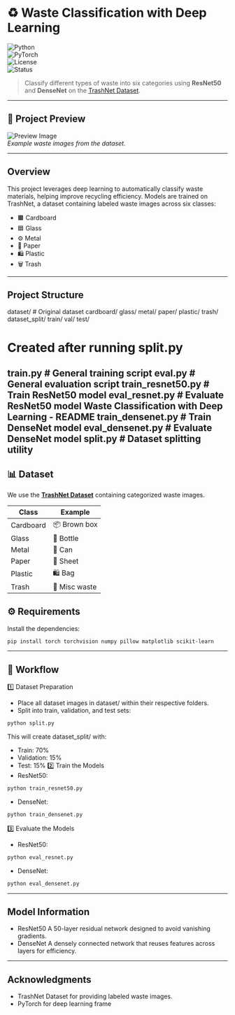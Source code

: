 # ♻️ Waste Classification with Deep Learning  

![Python](https://img.shields.io/badge/Python-3.x-blue?logo=python)  
![PyTorch](https://img.shields.io/badge/PyTorch-2.x-red?logo=pytorch)  
![License](https://img.shields.io/badge/License-MIT-green)  
![Status](https://img.shields.io/badge/Status-Active-success)  

> Classify different types of waste into six categories using **ResNet50** and **DenseNet** on the [TrashNet Dataset](https://github.com/garythung/trashnet).  

---

## 📸 Project Preview  

![Preview Image](assets/preview.png)  
*Example waste images from the dataset.*

------------------------------------------------------------
## Overview
This project leverages deep learning to automatically classify waste materials, helping improve
recycling efficiency. Models are trained on TrashNet, a dataset containing labeled waste images
across six classes:
- 🟫 Cardboard  
- 🟦 Glass  
- ⚙️ Metal  
- 📄 Paper  
- 🛍 Plastic  
- 🗑 Trash  
------------------------------------------------------------
## Project Structure
dataset/ # Original dataset
cardboard/
glass/
metal/
paper/
plastic/
trash/
dataset_split/ train/
val/
test/
# Created after running split.py
train.py # General training script
eval.py # General evaluation script
train_resnet50.py # Train ResNet50 model
eval_resnet.py # Evaluate ResNet50 model
Waste Classification with Deep Learning - README
train_densenet.py # Train DenseNet model
eval_densenet.py # Evaluate DenseNet model
split.py # Dataset splitting utility
------------------------------------------------------------
## 📊 Dataset  

We use the **[TrashNet Dataset](https://github.com/garythung/trashnet)** containing categorized waste images.  

| Class       | Example         |
|-------------|-----------------|
| Cardboard   | 📦 Brown box    |
| Glass       | 🍾 Bottle       |
| Metal       | 🥫 Can          |
| Paper       | 📜 Sheet        |
| Plastic     | 🛍 Bag          |
| Trash       | 🚮 Misc waste   |
## ⚙️ Requirements  

Install the dependencies:  
```bash
pip install torch torchvision numpy pillow matplotlib scikit-learn
```

------------------------------------------------------------
## 🔄 Workflow
1️⃣ Dataset Preparation
- Place all dataset images in dataset/ within their respective folders.
- Split into train, validation, and test sets:
```bash
python split.py
```
This will create dataset_split/ with:
- Train: 70%
- Validation: 15%
- Test: 15%
2️⃣ Train the Models
- ResNet50:
```bash
python train_resnet50.py
```
- DenseNet:
```bash
python train_densenet.py
```
3️⃣ Evaluate the Models
- ResNet50:
```bash
python eval_resnet.py
```
- DenseNet:
```bash
python eval_densenet.py
```
------------------------------------------------------------
## Model Information
- ResNet50 A 50-layer residual network designed to avoid vanishing gradients.
- DenseNet A densely connected network that reuses features across layers for efficiency.
------------------------------------------------------------

## Acknowledgments
- TrashNet Dataset for providing labeled waste images.
- PyTorch for deep learning frame
